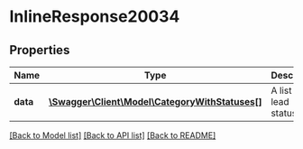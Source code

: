 # InlineResponse20034

## Properties
Name | Type | Description | Notes
------------ | ------------- | ------------- | -------------
**data** | [**\Swagger\Client\Model\CategoryWithStatuses[]**](CategoryWithStatuses.md) | A list of lead statuses | [optional] 

[[Back to Model list]](../README.md#documentation-for-models) [[Back to API list]](../README.md#documentation-for-api-endpoints) [[Back to README]](../README.md)

